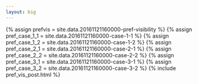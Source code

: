 ```yaml
---
layout: big
---
```

{% assign prefvis = site.data.20161121160000-pref-visibility %}
{% assign pref_case_1_1 = site.data.20161121160000-case-1-1 %}
{% assign pref_case_1_2 = site.data.20161121160000-case-1-2 %}
{% assign pref_case_2_1 = site.data.20161121160000-case-2-1 %}
{% assign pref_case_2_2 = site.data.20161121160000-case-2-2 %}
{% assign pref_case_3_1 = site.data.20161121160000-case-3-1 %}
{% assign pref_case_3_2 = site.data.20161121160000-case-3-2 %}
{% include pref_vis_post.html %}
